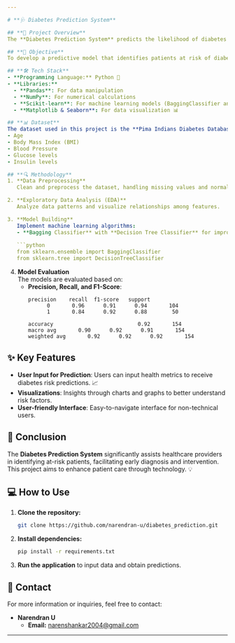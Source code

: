 ```yaml
---

# **🩺 Diabetes Prediction System**

## **📌 Project Overview**
The **Diabetes Prediction System** predicts the likelihood of diabetes in individuals using various health parameters. This project utilizes machine learning techniques to provide early diagnosis and risk assessment, assisting healthcare professionals in patient management. 🚀

## **🎯 Objective**
To develop a predictive model that identifies patients at risk of diabetes, enabling timely intervention and better management of health outcomes. 🏥

## **🛠 Tech Stack**
- **Programming Language:** Python 🐍
- **Libraries:**
  - **Pandas**: For data manipulation
  - **NumPy**: For numerical calculations
  - **Scikit-learn**: For machine learning models (BaggingClassifier and DecisionTreeClassifier) 🤖
  - **Matplotlib & Seaborn**: For data visualization 📊

## **📊 Dataset**
The dataset used in this project is the **Pima Indians Diabetes Database** sourced from **Kaggle**. It includes various health-related features such as:
- Age
- Body Mass Index (BMI)
- Blood Pressure
- Glucose levels
- Insulin levels

## **🔍 Methodology**
1. **Data Preprocessing**  
   Clean and preprocess the dataset, handling missing values and normalizing features.

2. **Exploratory Data Analysis (EDA)**  
   Analyze data patterns and visualize relationships among features.

3. **Model Building**  
   Implement machine learning algorithms:
   - **Bagging Classifier** with **Decision Tree Classifier** for improved prediction accuracy.
  
   ```python
   from sklearn.ensemble import BaggingClassifier
   from sklearn.tree import DecisionTreeClassifier
   ```

4. **Model Evaluation**  
   The models are evaluated based on:
   - **Precision, Recall, and F1-Score**:
     ```
     precision    recall  f1-score   support
           0       0.96      0.91      0.94       104
           1       0.84      0.92      0.88        50
     
     accuracy                           0.92       154
     macro avg       0.90      0.92      0.91       154
     weighted avg       0.92      0.92      0.92       154
     ```

## **✨ Key Features**
- **User Input for Prediction**: Users can input health metrics to receive diabetes risk predictions. 📈
- **Visualizations**: Insights through charts and graphs to better understand risk factors.
- **User-friendly Interface**: Easy-to-navigate interface for non-technical users.

## **🔔 Conclusion**
The **Diabetes Prediction System** significantly assists healthcare providers in identifying at-risk patients, facilitating early diagnosis and intervention. This project aims to enhance patient care through technology. 💡

## **💻 How to Use**
1. **Clone the repository:**
   ```bash
   git clone https://github.com/narendran-u/diabetes_prediction.git
   ```
2. **Install dependencies:**
   ```bash
   pip install -r requirements.txt
   ```
3. **Run the application** to input data and obtain predictions.

## **📧 Contact**
For more information or inquiries, feel free to contact:
- **Narendran U**  
  - **Email:** [narenshankar2004@gmail.com](mailto:narenshankar2004@gmail.com)

---
```

